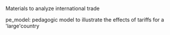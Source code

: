 Materials to analyze international trade 

pe_model: pedagogic model to illustrate the effects of tariffs for a 'large'country
